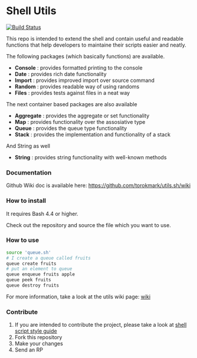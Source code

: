 # Shell Utils

[![Build Status](https://travis-ci.org/torokmark/utils.sh.svg?branch=master)](https://travis-ci.org/torokmark/utils.sh)

This repo is intended to extend the shell and contain useful and readable functions
that help developers to maintaine their scripts easier and neatly.

The following packages (which basically functions) are available.
* **Console** : provides formatted printing to the console
* **Date** : provides rich date functionality
* **Import** : provides improved import over source command
* **Random** : provides readable way of using randoms
* **Files** : provides tests against files in a neat way

The next container based packages are also available
* **Aggregate** : provides the aggregate or set functionality
* **Map** : provides functionality over the assosiative type
* **Queue** : provides the queue type functionality
* **Stack** : provides the implementation and functionality of a stack

And String as well
* **String** : provides string functionality with well-known methods

### Documentation

Github Wiki doc is available here: https://github.com/torokmark/utils.sh/wiki

### How to install

It requires Bash 4.4 or higher.

Check out the repository and source the file which you want to use.

### How to use

```sh
source 'queue.sh'
# I create a queue called fruits
queue create fruits
# put an element to queue
queue enqueue fruits apple
queue peek fruits
queue destroy fruits
```

For more information, take a look at the utils wiki page: [wiki](https://github.com/torokmark/utils.sh/wiki)

### Contribute

1. If you are intended to contribute the project, please take a look at [shell script style guide](https://google.github.io/styleguide/shell.xml)
2. Fork this repository
3. Make your changes
4. Send an RP
